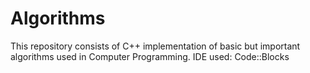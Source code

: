 # Algorithms
This repository consists of C++ implementation of basic but important algorithms used in Computer Programming.
IDE used: Code::Blocks
